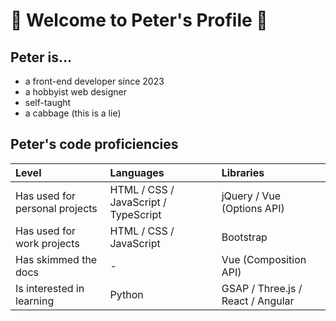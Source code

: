 # 🥬 Welcome to Peter's Profile 🥬

## Peter is...
- a front-end developer since 2023
- a hobbyist web designer
- self-taught
- a cabbage (this is a lie)

## Peter's code proficiencies
| Level | Languages | Libraries |
| :-- | :-- | :-- |
| Has used for personal projects | HTML / CSS / JavaScript / TypeScript | jQuery / Vue (Options API) |
| Has used for work projects | HTML / CSS / JavaScript | Bootstrap |
| Has skimmed the docs | - | Vue (Composition API) |
| Is interested in learning | Python | GSAP / Three.js / React / Angular |
